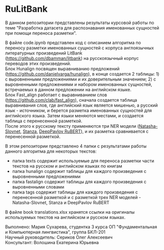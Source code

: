 # RuLitBank

В данном репозитории представлены результаты курсовой работы по теме "Разработка датасета для распознавания именованных сущностей при помощи переноса разметки".

В файле code.ipynb представлен код с описанием алгоритма по переносу разметки именованных сущностей с корпуса англоязычных литературных произведений LitBank (https://github.com/dbamman/litbank) на русскоязычный корпус переводов этих произведений.  
Блок Hunalign посвящен выравниванию предложений (https://github.com/danielvarga/hunalign), в конце создается 2 таблицы: 1) с выровненными предложениями и их доверительным значением; 2) с выровненными предложениями и набором именованных сущностей, встречаемых в данном предложении на английском языке.  
Блок Fast_align работает с выравниванием слов (https://github.com/clab/fast_align), сначала создается таблица выравнивания слов, где английский язык является мишенью, а русский язык - источником, и берется разметка именованных сущностей для английского языка. Затем языки меняются местами, и создается таблица с перенесенной разметкой.  
После этого к русскому тексту применяются три NER модели ([Natasha-Slovnet](https://github.com/natasha/slovnet), [Stanza](https://stanfordnlp.github.io/stanza/ner.html), [DeepPavlov RuBERT](https://docs.deeppavlov.ai/en/master/features/models/bert.html)), и их разметка сравнивается с перенесенной разметкой.

В этом репозитории представлено 4 папки с результатами работы данного алгоритма для некоторых текстов:

- папка texts содержит используемые для переноса разметки части текстов на русском и английском языках по книгам
- папка hunalign содержит таблицы для каждого произведения с выровненными предложениями
- папка fastalign содержит таблицы для каждого произведения с выровненными словами
- папка tags содержит таблицы для каждого произведения с перенесенной разметкой и с разметкой трех NER моделей - Natasha-Slovnet, Stanza и DeepPavlov RuBERT

В файле book translations.xlsx хранятся ссылки на оригиналы используемых текстов на английском и русском языках.

Выполнено: Мария Сухарева, студентка 3 курса ОП "Фундаментальная и Компьютерная лингвистика", группа БКЛ-201  
Научный руководитель: Сериков Олег Алексеевич  
Консультант: Волошина Екатерина Юрьевна
